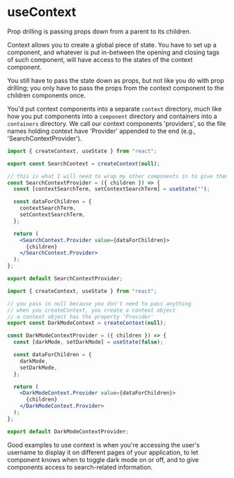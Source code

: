 # useContext

Prop drilling is passing props down from a parent to its children.

Context allows you to create a global piece of state. You have to set up a component, and whatever is put in-between the opening and closing tags of such component, will have access to the states of the context component.

You still have to pass the state down as props, but not like you do with prop drilling; you only have to pass the props from the context component to the children components once.

You'd put context components into a separate `context` directory, much like how you put components into a `component` directory and containers into a `containers` directory. We call our context components 'providers', so the file names holding context have 'Provider' appended to the end (e.g., 'SearchContextProvider').

```jsx
import { createContext, useState } from "react";

export const SearchContext = createContext(null);

// this is what I will need to wrap my other components in to give them access to SearchContext
const SearchContextProvider = ({ children }) => {
  const [contextSearchTerm, setContextSearchTerm] = useState("");

  const dataForChildren = {
    contextSearchTerm,
    setContextSearchTerm,
  };

  return (
    <SearchContext.Provider value={dataForChildren}>
      {children}
    </SearchContext.Provider>
  );
};

export default SearchContextProvider;
```

```jsx
import { createContext, useState } from "react";

// you pass in null because you don't need to pass anything
// when you createContext, you create a context object
// a context object has the property 'Provider'
export const DarkModeContext = createContext(null);

const DarkModeContextProvider = ({ children }) => {
  const [darkMode, setDarkMode] = useState(false);

  const dataForChildren = {
    darkMode,
    setDarkMode,
  };

  return (
    <DarkModeContext.Provider value={dataForChildren}>
      {children}
    </DarkModeContext.Provider>
  );
};

export default DarkModeContextProvider;
```

Good examples to use context is when you're accessing the user's username to display it on different pages of your application, to let component knows when to toggle dark mode on or off, and to give components access to search-related information.
